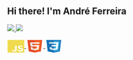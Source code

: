 ## Hi there! I'm André Ferreira 
 <div>
  <a href="https://github.com/andrefferr">
  <img height="180em" src="https://github-readme-stats.vercel.app/api?username=andrefferr&show_icons=true&theme=vision-friendly-dark&hide_border=true&include_all_commits=true&icon_color=f43323&count_private=true"/>
  <img height="180em" src="https://github-readme-stats.vercel.app/api/top-langs/?username=andrefferr&hide_border=true&layout=compact&langs_count=4&theme=vision-friendly-dark"/>
<div>
<div style="display: inline_block"><br>
  <img align="center" alt="Andre-Js" height="30" width="40" src="https://raw.githubusercontent.com/devicons/devicon/master/icons/javascript/javascript-plain.svg">
  <img align="center" alt="Andre-HTML" height="30" width="40" src="https://raw.githubusercontent.com/devicons/devicon/master/icons/html5/html5-original.svg">
  <img align="center" alt="Andre-CSS" height="30" width="40" src="https://raw.githubusercontent.com/devicons/devicon/master/icons/css3/css3-original.svg">
</div>
  
